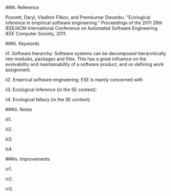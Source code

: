 ###i. Reference

Posnett, Daryl, Vladimir Filkov, and Premkumar Devanbu. "Ecological inference in empirical software engineering." Proceedings of the 2011 26th IEEE/ACM International Conference on Automated Software Engineering. IEEE Computer Society, 2011.

###ii. Keywords

ii1. Software hierarchy: Software systems can be decomposed hierarchically into modules, packages and files. This has a great influence on the evolvability and maintainability of a software product, and on defining work assignment. 

ii2. Empirical software engineering: ESE is mainly concerned with 
    
ii3. Ecological inference (in the SE context): 
    
ii4. Ecological fallacy (in the SE context): 

###iii. Notes

iii1. 
    
iii2. 
    
iii3. 
    
iii4. 

###iv. Improvements

iv1. 

iv2. 

iv3. 
